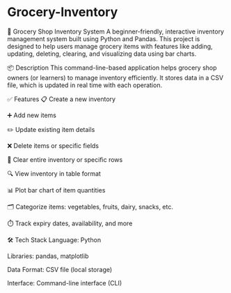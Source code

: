 # Grocery-Inventory
🛒 Grocery Shop Inventory System
A beginner-friendly, interactive inventory management system built using Python and Pandas. This project is designed to help users manage grocery items with features like adding, updating, deleting, clearing, and visualizing data using bar charts.

📦 Description
This command-line-based application helps grocery shop owners (or learners) to manage inventory efficiently. It stores data in a CSV file, which is updated in real time with each operation.

✅ Features
📋 Create a new inventory

➕ Add new items

✏️ Update existing item details

❌ Delete items or specific fields

🧹 Clear entire inventory or specific rows

🔍 View inventory in table format

📊 Plot bar chart of item quantities

🗂️ Categorize items: vegetables, fruits, dairy, snacks, etc.

⏱️ Track expiry dates, availability, and more

🛠 Tech Stack
Language: Python

Libraries: pandas, matplotlib

Data Format: CSV file (local storage)

Interface: Command-line interface (CLI)
